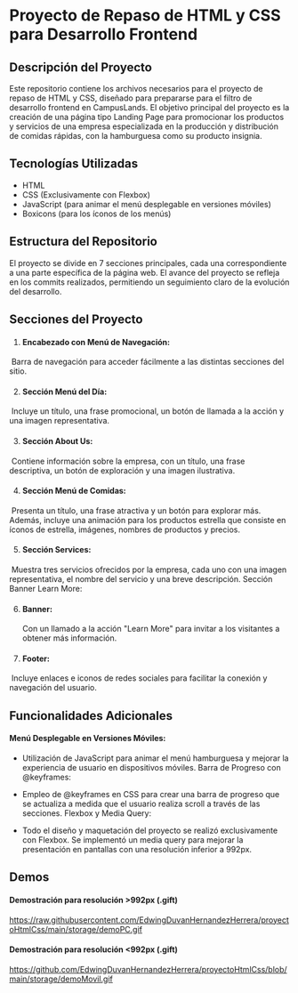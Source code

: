 # Proyecto de Repaso de HTML y CSS para Desarrollo Frontend

## Descripción del Proyecto

Este repositorio contiene los archivos necesarios para el proyecto de repaso de HTML y CSS, diseñado para prepararse para el filtro de desarrollo frontend en CampusLands. El objetivo principal del proyecto es la creación de una página tipo Landing Page para promocionar los productos y servicios de una empresa especializada en la producción y distribución de comidas rápidas, con la hamburguesa como su producto insignia.

## Tecnologías Utilizadas

- HTML
- CSS (Exclusivamente con Flexbox)
- JavaScript (para animar el menú desplegable en versiones móviles)
- Boxicons (para los íconos de los menús)

## Estructura del Repositorio

El proyecto se divide en 7 secciones principales, cada una correspondiente a una parte específica de la página web. El avance del proyecto se refleja en los commits realizados, permitiendo un seguimiento claro de la evolución del desarrollo.

## Secciones del Proyecto

1. #### Encabezado con Menú de Navegación:

​	Barra de navegación para acceder fácilmente a las distintas secciones del sitio.

2. #### Sección Menú del Día:

​	Incluye un título, una frase promocional, un botón de llamada a la acción y una imagen representativa.

3. #### Sección About Us:

​	Contiene información sobre la empresa, con un título, una frase descriptiva, un botón de exploración y 	una imagen ilustrativa.

4. #### Sección Menú de Comidas:

​	Presenta un título, una frase atractiva y un botón para explorar más. Además, incluye una animación 	para los productos estrella que consiste en íconos de estrella, imágenes, nombres de productos y 	  	precios.

5. #### Sección Services:

​	Muestra tres servicios ofrecidos por la empresa, cada uno con una imagen representativa, el nombre 	del servicio y una breve descripción.
​	Sección Banner Learn More:

6. #### Banner: 

   Con un llamado a la acción "Learn More" para invitar a los visitantes a obtener más información.

7. #### Footer:

​	Incluye enlaces e iconos de redes sociales para facilitar la conexión y navegación del usuario.

## Funcionalidades Adicionales

#### Menú Desplegable en Versiones Móviles:

- Utilización de JavaScript para animar el menú hamburguesa y mejorar la experiencia de usuario en dispositivos móviles.
  Barra de Progreso con @keyframes:
- Empleo de @keyframes en CSS para crear una barra de progreso que se actualiza a medida que el usuario realiza scroll a través de las secciones.
  Flexbox y Media Query:

- Todo el diseño y maquetación del proyecto se realizó exclusivamente con Flexbox. Se implementó un media query para mejorar la presentación en pantallas con una resolución inferior a 992px.

## Demos

#### Demostración para resolución >992px (.gift)

https://raw.githubusercontent.com/EdwingDuvanHernandezHerrera/proyectoHtmlCss/main/storage/demoPC.gif



####  Demostración para resolución <992px (.gift)

https://github.com/EdwingDuvanHernandezHerrera/proyectoHtmlCss/blob/main/storage/demoMovil.gif
